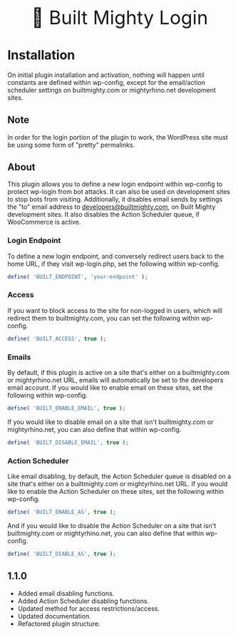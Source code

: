 <p align="center" style="font-size:42px !important;">🚀 Built Mighty Login</p>

# Installation
On initial plugin installation and activation, nothing will happen until constants are defined within wp-config, except for the email/action scheduler settings on builtmighty.com or mightyrhino.net development sites.

## Note
In order for the login portion of the plugin to work, the WordPress site must be using some form of "pretty" permalinks.

## About
This plugin allows you to define a new login endpoint within wp-config to protect wp-login from bot attacks. It can also be used on development sites to stop bots from visiting. Additionally, it disables email sends by settings the "to" email address to developers@builtmighty.com, on Built Mighty development sites. It also disables the Action Scheduler queue, if WooCommerce is active.

### Login Endpoint

To define a new login endpoint, and conversely redirect users back to the home URL, if they visit wp-login.php, set the following within wp-config.

```PHP
define( 'BUILT_ENDPOINT', 'your-endpoint' );
```

### Access

If you want to block access to the site for non-logged in users, which will redirect them to builtmighty.com, you can set the following within wp-config.

```PHP
define( 'BUILT_ACCESS', true );
```

### Emails

By default, if this plugin is active on a site that's either on a builtmighty.com or mightyrhino.net URL, emails will automatically be set to the developers email account. If you would like to enable email on these sites, set the following within wp-config.

```PHP
define( 'BUILT_ENABLE_EMAIL', true );
```

If you would like to disable email on a site that isn't builtmighty.com or mightyrhino.net, you can also define that within wp-config.

```PHP
define( 'BUILT_DISABLE_EMAIL', true );
```

### Action Scheduler

Like email disabling, by default, the Action Scheduler queue is disabled on a site that's either on a builtmighty.com or mightyrhino.net URL. If you would like to enable the Action Scheduler on these sites, set the following within wp-config.

```PHP
define( 'BUILT_ENABLE_AS', true );
```

And if you would like to disable the Action Scheduler on a site that isn't builtmighty.com or mightyrhino.net, you can also define that within wp-config.

```PHP
define( 'BUILT_DIABLE_AS', true );
```

## 1.1.0

* Added email disabling functions.
* Added Action Scheduler disabling functions.
* Updated method for access restrictions/access.
* Updated documentation.
* Refactored plugin structure.
